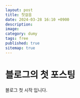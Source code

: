```yaml
---
layout: post
title: 첫걸음
date: 2024-03-28 16:10 +0900
description: 
image:
category: dumy
tags: free
published: true
sitemap: true
---
```


# 블로그의 첫 포스팅

  블로그 첫 시작 입니다.